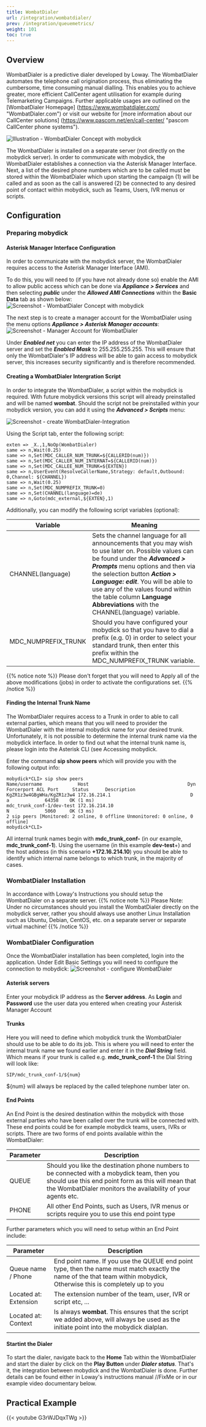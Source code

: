 ```yaml
---
title: WombatDialer
url: /integration/wombatdialer/
prev: /integration/queuemetrics/
weight: 101
toc: true
---
```

## Overview
WombatDialer is a predictive dialer developed by Loway. The WombatDialer automates the telephone call origination process, thus eliminating the cumbersome, time consuming manual dialling. This enables you to achieve greater, more efficient CallCenter agent utilisation for example during Telemarketing Campaigns. Further applicable usages are outlined on the [WombatDialer Homepage] (https://www.wombatdialer.com/ "WombatDialer.com") or visit our website for [more information about our CallCenter solutions] (https://www.pascom.net/en/call-center/ "pascom CallCenter phone systems").

![Illustration - WombatDialer Concept with mobydick](../../images/wombat_overview.jpg?width=90% "WombatDialer Concept with mobydick")


The WombatDialer is installed on a separate server (not directly on the mobydick server). In order to communicate with mobydick, the WombatDialer establishes a connection via the Asterisk Manager Interface. Next, a list of the desired phone numbers which are to be called must be stored within the WombatDialer which upon starting the campaign (1) will be called and as soon as the call is answered (2) be connected to any desired point of contact within mobydick, such as Teams, Users, IVR menus or scripts.

## Configuration

### Preparing mobydick

#### Asterisk Manager Interface Configuration
In order to communicate with the mobydick server, the WombatDialer requires access to the Asterisk Manager Interface (AMI).

To do this, you will need to (if you have not already done so) enable the AMI to allow public access which can be done via ***Appliance > Services*** and then selecting ***public*** under the ***Allowed AMI Connections*** within the **Basic Data** tab as shown below:
![Screenshot - WombatDialer Concept with mobydick](../../images/wombat_allow_AMI.jpg?width=90% "WombatDialer Concept with mobydick")

The next step is to create a manager account for the WombatDialer using the menu options ***Appliance > Asterisk Manager accounts***:
![Screenshot - Manager Account for WombatDialer](../../images/wombat_AMI_manager_account.jpg?width=90% "Manager Account for WombatDialer")

Under ***Enabled net*** you can enter the IP address of the WombatDialer server and set the ***Enabled Mask*** to 255.255.255.255. This will ensure that only the WombatDialer's IP address will be able to gain access to mobydick server, this increases security significantly and is therefore recommended.

#### Creating a WombatDialer Intergration Script
In order to integrate the WombatDialer, a script within the mobydick is required. With future mobydick versions this script will already preinstalled and will be named **wombat**. Should the script not be preinstalled within your mobydick version, you can add it using the ***Advanced > Scripts*** menu:

![Screenshot - create WombatDialer-Integration](../../images/wombat_script_integration.jpg?width=90% "create WombatDialer-Integration")

Using the Script tab, enter the following script:

    exten => _X.,1,NoOp(WombatDialer)
    same => n,Wait(0.25)
    same => n,Set(MDC_CALLER_NUM_TRUNK=${CALLERID(num)})
    same => n,Set(MDC_CALLER_NUM_INTERNAT=${CALLERID(num)})
    same => n,Set(MDC_CALLEE_NUM_TRUNK=${EXTEN})
    same => n,UserEvent(ResolveCallerName,Strategy: default,Outbound: 0,Channel: ${CHANNEL})
    same => n,Wait(0.25)
    same => n,Set(MDC_NUMPREFIX_TRUNK=0)
    same => n,Set(CHANNEL(language)=de)
    same => n,Goto(mdc_external,${EXTEN},1)
    
Additionally, you can modify the following script variables (optional): 

|Variable|Meaning|
|-----------|---------------|
|CHANNEL(language)|Sets the channel language for all announcements that you may wish to use later on. Possible values can be found under the ***Advanced > Prompts*** menu options and then via the selection button ***Action > Language: edit***. You will be able to use any of the values found within the table column **Language Abbreviations** with the CHANNEL(language) variable.|
|MDC_NUMPREFIX_TRUNK|  Should you have configured your mobydick so that you have to dial a prefix (e.g. 0) in order to select your standard trunk, then enter this prefix within the MDC_NUMPREFIX_TRUNK variable.|
{{% notice note %}}
Please don't forget that you will need to Apply all of the above modifications (jobs) in order to activate the configurations set.
{{% /notice %}}

#### Finding the Internal Trunk Name
The WombatDialer requires access to a Trunk in order to able to call external parties, which means that you will need to provider the WombatDialer with the internal mobydick name for your desired trunk. Unfortunately, it is not possible to determine the internal trunk name via the mobydick interface. In order to find out what the internal trunk name is, please login into the Asterisk CLI (see Accessing mobydick.

Enter the command **sip show peers** which will provide you with the following output info:

    mobydick*CLI> sip show peers
    Name/username             Host                                    Dyn Forcerport ACL Port     Status      Description
    KgZR1z3w4GBgWHa/KgZR1z3w4 172.16.214.1                             D   a             64358    OK (1 ms)
    mdc_trunk_conf-1/dev-test 172.16.214.10                                N             5060     OK (3 ms)
    2 sip peers [Monitored: 2 online, 0 offline Unmonitored: 0 online, 0 offline]
    mobydick*CLI>

All internal trunk names begin with **mdc_trunk_conf-** (in our example, **mdc_trunk_conf-1**). Using the username (in this example **dev-test**+) and the host address (in this scenario **+172.16.214.10**) you should be able to identify which internal name belongs to which trunk, in the majority of cases. 

### WombatDialer Installation
In accordance with Loway's Instructions you should setup the WombatDialer on a separate server.
{{% notice note %}}
Please Note: Under no circumstances should you install the WombatDialer directly on the mobydick server, rather you should always use another Linux Installation such as Ubuntu, Debian, CentOS, etc. on a separate server or separate virtual machine!
{{% /notice %}}


### WombatDialer Configuration
Once the WombatDialer installation has been completed, login into the application. Under Edit Basic Settings you will need to configure the connection to mobydick: 
![Screenshot - configure WombatDialer](../../images/wombat_basic_settings.png?width=70% "configure WombatDialer")

#### Asterisk servers
Enter your mobydick IP address as the **Server address**. As **Login** and **Password** use the user data you entered when creating your Asterisk Manager Account

#### Trunks
Here you will need to define which mobydick trunk the WombatDialer should use to be able to do its job. This is where you will need to enter the internal trunk name we found earlier and enter it in the ***Dial String*** field. Which means if your trunk is called e.g. **mdc_trunk_conf-1** the Dial String will look like:

    SIP/mdc_trunk_conf-1/${num}
${num} will always be replaced by the called telephone number later on.

#### End Points
An End Point is the desired destination within the mobydick with those external parties who have been called over the trunk will be connected with. These end points could be for example mobydick teams, users, IVRs or scripts. There are two forms of end points available within the WombatDialer:

|Parameter|Description|
|-----------|---------------|
|QUEUE|       Should you like the destination phone numbers to be connected with a mobydick team, then you should use this end point form as this will mean that the WombatDialer monitors the availability of your agents etc.|
|PHONE|    All other End Points, such as Users, IVR menus or scripts require you to use this end point type|

Further parameters which you will need to setup within an End Point include:

|Parameter|Description|
|-----------|---------------|
|Queue name / Phone|   End point name. If you use the QUEUE end point type, then the name must match exactly the name of the that team within mobydick, Otherwise this is completely up to you|
|Located at: Extension |The extension number of the team, user, IVR or script etc, ...|
|Located at: Context   |Is always **wombat**. This ensures that the script we added above, will always be used as the initiate point into the mobydick dialplan.|

#### Startint the Dialer
To start the dialer, navigate back to the **Home** Tab within the WombatDialer and start the dialer by click on the **Play Button** under ***Dialer status***.
That's it, the integration between mobydick and the WombatDialer is done. Further details can be found either in Loway's instructions manual //FixMe or in our example video documentary below.

## Practical Example

{{< youtube G3rWJDqxTWg >}}
